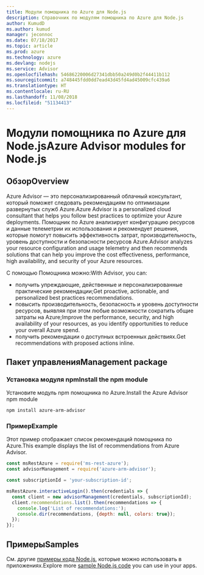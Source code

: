 ```yaml
---
title: Модули помощника по Azure для Node.js
description: Справочник по модулям помощника по Azure для Node.js
author: KumudD
ms.author: kumud
manager: jeconnoc
ms.date: 07/18/2017
ms.topic: article
ms.prod: azure
ms.technology: azure
ms.devlang: nodejs
ms.service: Advisor
ms.openlocfilehash: 54686220006d27341dbb50a249d0b2f44411b112
ms.sourcegitcommit: a748445fdd0dd7ead43d45fd4ad45009cfc439a6
ms.translationtype: HT
ms.contentlocale: ru-RU
ms.lasthandoff: 11/08/2018
ms.locfileid: "51134413"
---
```

# <a name="azure-advisor-modules-for-nodejs"></a><span data-ttu-id="b0eb7-103">Модули помощника по Azure для Node.js</span><span class="sxs-lookup"><span data-stu-id="b0eb7-103">Azure Advisor modules for Node.js</span></span>

## <a name="overview"></a><span data-ttu-id="b0eb7-104">Обзор</span><span class="sxs-lookup"><span data-stu-id="b0eb7-104">Overview</span></span>

<span data-ttu-id="b0eb7-105">Azure Advisor — это персонализированный облачный консультант, который поможет следовать рекомендациям по оптимизации развернутых служб Azure.</span><span class="sxs-lookup"><span data-stu-id="b0eb7-105">Azure Advisor is a personalized cloud consultant that helps you follow best practices to optimize your Azure deployments.</span></span> <span data-ttu-id="b0eb7-106">Помощник по Azure анализирует конфигурацию ресурсов и данные телеметрии их использования и рекомендует решения, которые помогут повысить эффективность затрат, производительность, уровень доступности и безопасности ресурсов Azure.</span><span class="sxs-lookup"><span data-stu-id="b0eb7-106">Advisor analyzes your resource configuration and usage telemetry and then recommends solutions that can help you improve the cost effectiveness, performance, high availability, and security of your Azure resources.</span></span>

<span data-ttu-id="b0eb7-107">С помощью Помощника можно:</span><span class="sxs-lookup"><span data-stu-id="b0eb7-107">With Advisor, you can:</span></span>
- <span data-ttu-id="b0eb7-108">получить упреждающие, действенные и персонализированные практические рекомендации;</span><span class="sxs-lookup"><span data-stu-id="b0eb7-108">Get proactive, actionable, and personalized best practices recommendations.</span></span>
- <span data-ttu-id="b0eb7-109">повысить производительность, безопасность и уровень доступности ресурсов, выявляя при этом любые возможности сократить общие затраты на Azure;</span><span class="sxs-lookup"><span data-stu-id="b0eb7-109">Improve the performance, security, and high availability of your resources, as you identify opportunities to reduce your overall Azure spend.</span></span>
- <span data-ttu-id="b0eb7-110">получить рекомендации о доступных встроенных действиях.</span><span class="sxs-lookup"><span data-stu-id="b0eb7-110">Get recommendations with proposed actions inline.</span></span>

## <a name="management-package"></a><span data-ttu-id="b0eb7-111">Пакет управления</span><span class="sxs-lookup"><span data-stu-id="b0eb7-111">Management package</span></span>

### <a name="install-the-npm-module"></a><span data-ttu-id="b0eb7-112">Установка модуля npm</span><span class="sxs-lookup"><span data-stu-id="b0eb7-112">Install the npm module</span></span>

<span data-ttu-id="b0eb7-113">Установите модуль npm помощника по Azure.</span><span class="sxs-lookup"><span data-stu-id="b0eb7-113">Install the Azure Advisor npm module</span></span>

```bash
npm install azure-arm-advisor
```

### <a name="example"></a><span data-ttu-id="b0eb7-114">Пример</span><span class="sxs-lookup"><span data-stu-id="b0eb7-114">Example</span></span>

<span data-ttu-id="b0eb7-115">Этот пример отображает список рекомендаций помощника по Azure.</span><span class="sxs-lookup"><span data-stu-id="b0eb7-115">This example displays the list of recommendations from Azure Advisor.</span></span>

```javascript
const msRestAzure = require('ms-rest-azure');
const advisorManagement = require('azure-arm-advisor');

const subscriptionId = 'your-subscription-id';

msRestAzure.interactiveLogin().then(credentials => {
  const client = new advisorManagement(credentials, subscriptionId);
  client.recommendations.list().then(recommendations => {
    console.log('List of recommendations:');
    console.dir(recommendations, {depth: null, colors: true});
  });
});
```

## <a name="samples"></a><span data-ttu-id="b0eb7-116">Примеры</span><span class="sxs-lookup"><span data-stu-id="b0eb7-116">Samples</span></span>

<span data-ttu-id="b0eb7-117">См. другие [примеры кода Node.js](https://azure.microsoft.com/resources/samples/?platform=nodejs), которые можно использовать в приложениях.</span><span class="sxs-lookup"><span data-stu-id="b0eb7-117">Explore more [sample Node.js code](https://azure.microsoft.com/resources/samples/?platform=nodejs) you can use in your apps.</span></span>
